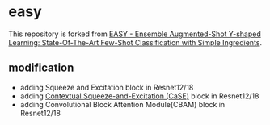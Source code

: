 # easy
This repository is forked from [EASY - Ensemble Augmented-Shot Y-shaped Learning: State-Of-The-Art Few-Shot Classification with Simple Ingredients](https://github.com/ybendou/easy).

## modification
* adding Squeeze and Excitation block in Resnet12/18
* adding [Contextual Squeeze-and-Excitation (CaSE)](https://github.com/mpatacchiola/contextual-squeeze-and-excitation) block in Resnet12/18
* adding Convolutional Block Attention Module(CBAM) block in Resnet12/18